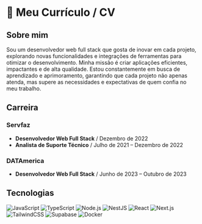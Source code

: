 # 💼 Meu Currículo / CV

## Sobre mim  
Sou um desenvolvedor web full stack que gosta de inovar em cada projeto, explorando novas funcionalidades e integrações de ferramentas para otimizar o desenvolvimento. Minha missão é criar aplicações eficientes, impactantes e de alta qualidade. Estou constantemente em busca de aprendizado e aprimoramento, garantindo que cada projeto não apenas atenda, mas supere as necessidades e expectativas de quem confia no meu trabalho.

## Carreira
### Servfaz
- **Desenvolvedor Web Full Stack** / Dezembro de 2022
- **Analista de Suporte Técnico** / Julho de 2021 – Dezembro de 2022

### DATAmerica
- **Desenvolvedor Web Full Stack** / Junho de 2023 – Outubro de 2023

## Tecnologias
![JavaScript](https://img.shields.io/badge/JavaScript-F7DF1E?style=for-the-badge&logo=javascript&logoColor=black) ![TypeScript](https://img.shields.io/badge/TypeScript-3178C6?style=for-the-badge&logo=typescript&logoColor=white) ![Node.js](https://img.shields.io/badge/Node.js-339933?style=for-the-badge&logo=node.js&logoColor=white) ![NestJS](https://img.shields.io/badge/NestJS-E0234E?style=for-the-badge&logo=nestjs&logoColor=white) ![React](https://img.shields.io/badge/React-61DAFB?style=for-the-badge&logo=react&logoColor=black) ![Next.js](https://img.shields.io/badge/Next.js-000000?style=for-the-badge&logo=next.js&logoColor=white) ![TailwindCSS](https://img.shields.io/badge/TailwindCSS-38B2AC?style=for-the-badge&logo=tailwind-css&logoColor=white) ![Supabase](https://img.shields.io/badge/Supabase-3ECF8E?style=for-the-badge&logo=supabase&logoColor=white) ![Docker](https://img.shields.io/badge/Docker-2496ED?style=for-the-badge&logo=docker&logoColor=white)
